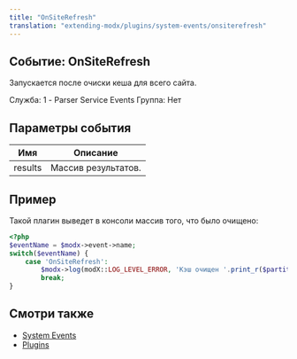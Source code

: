 ```yaml
---
title: "OnSiteRefresh"
translation: "extending-modx/plugins/system-events/onsiterefresh"
---
```


## Событие: OnSiteRefresh

Запускается после очиски кеша для всего сайта.

Служба: 1 - Parser Service Events
Группа: Нет

## Параметры события

| Имя     | Описание            |
| ------- | ------------------- |
| results | Массив результатов. |

## Пример

Такой плагин выведет в консоли массив того, что было очищено:

```php
<?php
$eventName = $modx->event->name;
switch($eventName) {
    case 'OnSiteRefresh':
        $modx->log(modX::LOG_LEVEL_ERROR, 'Кэш очищен '.print_r($partitions));
        break;
}
```  

## Смотри также

- [System Events](extending-modx/plugins/system-events "System Events")
- [Plugins](extending-modx/plugins "Plugins")
